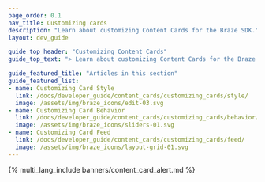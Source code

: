 ```yaml
---
page_order: 0.1
nav_title: Customizing cards
description: "Learn about customizing Content Cards for the Braze SDK."
layout: dev_guide

guide_top_header: "Customizing Content Cards"
guide_top_text: "> Learn about customizing Content Cards for the Braze SDK."

guide_featured_title: "Articles in this section"
guide_featured_list:
- name: Customizing Card Style
  link: /docs/developer_guide/content_cards/customizing_cards/style/
  image: /assets/img/braze_icons/edit-03.svg
- name: Customizing Card Behavior
  link: /docs/developer_guide/content_cards/customizing_cards/behavior/
  image: /assets/img/braze_icons/sliders-01.svg
- name: Customizing Card Feed
  link: /docs/developer_guide/content_cards/customizing_cards/feed/
  image: /assets/img/braze_icons/layout-grid-01.svg
---
```


{% multi_lang_include banners/content_card_alert.md %}
